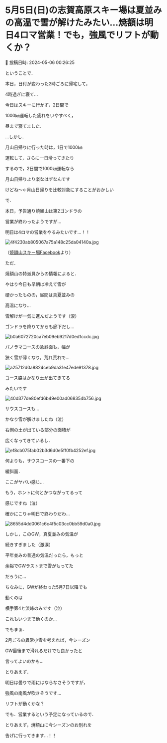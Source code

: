 # 5月5日(日)の志賀高原スキー場は夏並みの高温で雪が解けたみたい…焼額は明日4ロマ営業！でも，強風でリフトが動くか？

📅 投稿日時: 2024-05-06 00:26:25

ということで．


本日，日付が変わった2時ごろに帰宅して，


4時過ぎに寝て…


今日はスキーに行かず，2日間で


1000㎞運転した疲れをいやすべく，


昼まで寝てました．





…しかし．


月山日帰りに行った時は，1日で1000㎞


運転して，さらに一日滑ってきたり


するので，2日間で1000㎞運転なら


月山日帰りより楽なはずなんです


けどね～←月山日帰りを比較対象にすることがおかしい





で．


本日，予告通り焼額山は第2ゴンドラの


営業が終わったようですが…


明日は4ロマの営業をやるみたいです…！！







![4f4230ab805067a75a148c25da04140a.jpg](images/4f4230ab805067a75a148c25da04140a.jpg)




（[焼額山スキー場Facebook](https://www.facebook.com/yakebitaiyama/posts/pfbid0ZRJ4FS3KXijmnf1vUTELQ2VxKS5Q2WDa35yvr99VJ6Uj6bPNmdnBrUq5g3cNFr9Ul)より）





ただ．


焼額山の特派員からの情報によると．


やはり今日も早朝は冷えて雪が


硬かったものの，昼間は真夏並みの


高温になり…


雪解けが一気に進んだようです（涙）





ゴンドラを降りてからも廊下だし…




![b0a6072720ca7eb09eb9217d0ed1ccdc.jpg](images/b0a6072720ca7eb09eb9217d0ed1ccdc.jpg)







パノラマコースの急斜面も，幅が


狭く雪が薄くなり，荒れ荒れで…




![a25712d0a8824ceb9da31e47ede91378.jpg](images/a25712d0a8824ceb9da31e47ede91378.jpg)







コース脇はかなり土が出てきてる


みたいです




![40d377de80efd6b49e00ad068354b756.jpg](images/40d377de80efd6b49e00ad068354b756.jpg)







サウスコースも…


かなり雪が解けましたね（泣）


右側の土が出ている部分の面積が


広くなってきているし．




![ef8cb075fab02b3d6d0e5ff0fb4252ef.jpg](images/ef8cb075fab02b3d6d0e5ff0fb4252ef.jpg)







何よりも，サウスコースの一番下の


緩斜面．


ここがヤバい感じ…


もう，ホントに何とかつながってるって


感じですね（泣）


確かにこりゃ明日で終わりだわ…




![8655d4dd0061c6c4f5c03cc0bb59d0a0.jpg](images/8655d4dd0061c6c4f5c03cc0bb59d0a0.jpg)







しかし，このGW，真夏並みの気温が


続きすぎました（激涙）


平年並みの普通の気温だったら，もっと


余裕でGWラストまで雪がもってた


だろうに…





ちなみに，GWが終わった5月7日以降でも


動くのは


横手第4と渋峠のみです（泣）





これもいつまで動くのか…





でもまぁ．


2月ごろの異常小雪を考えれば，今シーズン


GW最後まで滑れるだけでも良かったと


言ってよいのかも…





とりあえず．


明日は曇りで雨にはならなさそうですが，


強風の南風が吹きそうです…


リフトが動くかな？





でも．営業するという予定になっているので．


とりあえず，焼額山に今シーズンのお別れを


告げに行ってきます…！！
